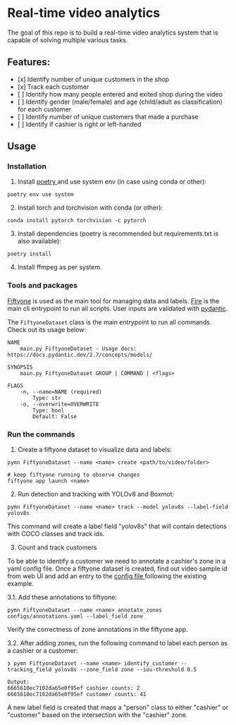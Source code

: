 # Real-time video analytics

The goal of this repo is to build a real-time
video analytics system that is capable of solving
multiple various tasks.

## Features:

- \[x\] Identify number of unique customers in the shop
- \[x\] Track each customer
- \[ \] Identify how many people entered and exited shop during the video
- \[ \] Identify gender (male/female) and age (child/adult as classification) for each customer
- \[ \] Identify number of unique customers that made a purchase
- \[ \] Identify if cashier is right or left-handed

## Usage

### Installation

1. Install [ poetry ](https://python-poetry.org/docs/basic-usage/) and use system env (in case using conda or other):

```
poetry env use system
```

2. Install torch and torchvision with conda (or other):

```
conda install pytorch torchvision -c pytorch
```

3. Install dependencies (poetry is recommended but requirements.txt is also available):

```
poetry install
```

4. Install ffmpeg as per system.

### Tools and packages

[Fiftyone](https://docs.voxel51.com/index.html) is used as the main tool for managing data
and labels. [Fire](https://google.github.io/python-fire/guide/) is the main cli entrypoint
to run all scripts. User inputs are validated with
[pydantic](https://docs.pydantic.dev/latest/concepts/models/).

The `FiftyoneDataset` class is the main entrypoint to run all commands.
Check out its usage below:

```
NAME
    main.py FiftyoneDataset - Usage docs: https://docs.pydantic.dev/2.7/concepts/models/

SYNOPSIS
    main.py FiftyoneDataset GROUP | COMMAND | <flags>

FLAGS
    -n, --name=NAME (required)
        Type: str
    -o, --overwrite=OVERWRITE
        Type: bool
        Default: False

```

### Run the commands

1. Create a fiftyone dataset to visualize data and labels:

```
pymn FiftyoneDataset --name <name> create <path/to/video/folder>

# keep fiftyone running to observe changes
fiftyone app launch <name>
```

2. Run detection and tracking with YOLOv8 and Boxmot:

```
pymn FiftyoneDataset --name <name> track --model yolov8s --label-field yolov8s
```

This command will create a label field "yolov8s" that will contain
detections with COCO classes and track ids.

3. Count and track customers

To be able to identify a customer we need to annotate
a cashier's zone in a yaml config file. Once a fiftyone
dataset is created, find out video sample id from web UI
and add an entry to the [ config file ](configs/annotations.yaml)
following the existing example.

3.1. Add these annotations to fiftyone:

```
pymn FiftyoneDataset --name <name> annotate_zones configs/annotations.yaml --label_field zone
```

Verify the correctness of zone annotations in the fiftyone app.

3.2. After adding zones, run the following command to label
each person as a cashier or a customer:

```
❯ pymn FiftyoneDataset --name <name> identify_customer --tracking_field yolov8s --zone_field zone --iou-threshold 0.5

Output:
6665610ec7102da65e0f95ef cashier counts: 2
6665610ec7102da65e0f95ef customer counts: 41
```

A new label field is created that maps a "person" class to either "cashier" or
"customer" based on the intersection with the "cashier" zone.
